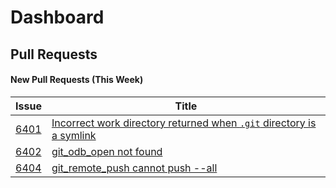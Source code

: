 # Dashboard

## Pull Requests

#### New Pull Requests (This Week)

| Issue | Title |
|---|---|
| [6401](https://github.com/libgit2/libgit2/issues/6401) | [Incorrect work directory returned when `.git` directory is a symlink](https://github.com/libgit2/libgit2/issues/6401) |
| [6402](https://github.com/libgit2/libgit2/issues/6402) | [git_odb_open not found](https://github.com/libgit2/libgit2/issues/6402) |
| [6404](https://github.com/libgit2/libgit2/issues/6404) | [git_remote_push cannot push --all](https://github.com/libgit2/libgit2/issues/6404) |
